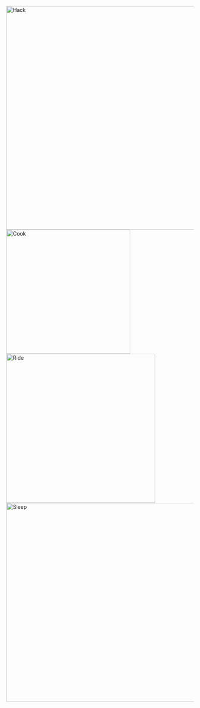 <img src="https://media.giphy.com/media/KmHueA88mFABT9GkkR/giphy.gif" alt="Hack" width="600"/><img src="https://media.giphy.com/media/l1TJTwU3VfPHU4FCbx/giphy-downsized.gif" alt="Cook" width="333"/><img src="https://media.giphy.com/media/xToiIsdoL3R6k6kykk/giphy-downsized.gif" alt="Ride" width="400"/><img src="https://media.giphy.com/media/up8gI8DCcdd1S/giphy.gif" alt="Sleep" width="533"/>

<!---
oleblaesing/oleblaesing is a ✨ special ✨ repository because its `README.md` (this file) appears on your GitHub profile.
You can click the Preview link to take a look at your changes.
--->
